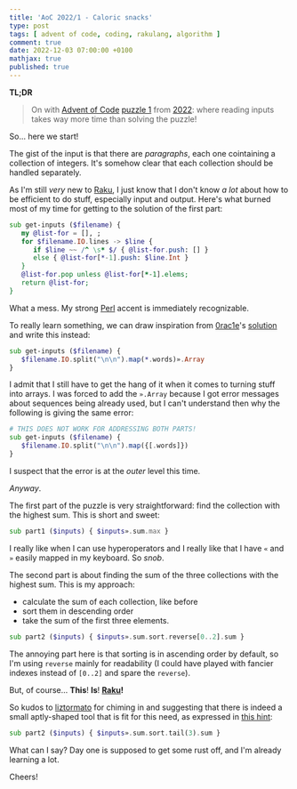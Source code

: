 ```yaml
---
title: 'AoC 2022/1 - Caloric snacks'
type: post
tags: [ advent of code, coding, rakulang, algorithm ]
comment: true
date: 2022-12-03 07:00:00 +0100
mathjax: true
published: true
---
```


**TL;DR**

> On with [Advent of Code][] [puzzle 1][puzzle] from [2022][aoc2022]:
> where reading inputs takes way more time than solving the puzzle!

So... here we start!

The gist of the input is that there are *paragraphs*, each one
cointaining a collection of integers. It's somehow clear that each
collection should be handled separately.

As I'm still *very* new to [Raku][], I just know that I don't know *a
lot* about how to be efficient to do stuff, especially input and output.
Here's what burned most of my time for getting to the solution of the
first part:

```raku
sub get-inputs ($filename) {
   my @list-for = [], ;
   for $filename.IO.lines -> $line {
      if $line ~~ /^ \s* $/ { @list-for.push: [] }
      else { @list-for[*-1].push: $line.Int }
   }
   @list-for.pop unless @list-for[*-1].elems;
   return @list-for;
}
```

What a mess. My strong [Perl][] accent is immediately recognizable.

To really learn something, we can draw inspiration from [0rac1e][]'s
[solution][0rac1e solution] and write this instead:

```raku
sub get-inputs ($filename) {
   $filename.IO.split("\n\n").map(*.words)».Array
}
```

I admit that I still have to get the hang of it when it comes to turning
stuff into arrays. I was forced to add the `».Array` because I got error
messages about sequences being already used, but I can't understand then
why the following is giving the same error:

```raku
# THIS DOES NOT WORK FOR ADDRESSING BOTH PARTS!
sub get-inputs ($filename) {
   $filename.IO.split("\n\n").map({[.words]})
}
```

I suspect that the error is at the *outer* level this time.

*Anyway*.

The first part of the puzzle is very straightforward: find the
collection with the highest sum. This is short and sweet:

```raku
sub part1 ($inputs) { $inputs».sum.max }
```

I really like when I can use hyperoperators and I really like that I
have `«` and `»` easily mapped in my keyboard. So *snob*.

The second part is about finding the sum of the three collections with
the highest sum. This is my approach:

- calculate the sum of each collection, like before
- sort them in descending order
- take the sum of the first three elements.

```raku
sub part2 ($inputs) { $inputs».sum.sort.reverse[0..2].sum }
```

The annoying part here is that sorting is in ascending order by default,
so I'm using `reverse` mainly for readability (I could have played with
fancier indexes instead of `[0..2]` and spare the `reverse`).

But, of course... **This**! **Is**! **[Raku][]!**

So kudos to [liztormato][] for chiming in and suggesting that there is
indeed a small aptly-shaped tool that is fit for this need, as expressed
in [this hint][liztormato hint]:

```raku
sub part2 ($inputs) { $inputs».sum.sort.tail(3).sum }
```

What can I say? Day one is supposed to get some rust off, and I'm
already learning a lot.

Cheers!

[puzzle]: https://adventofcode.com/2022/day/1
[aoc2022]: https://adventofcode.com/2022/
[Advent of Code]: https://adventofcode.com/
[Raku]: https://www.raku.org/
[Perl]: https://www.perl.org/
[0rac1e]: https://www.reddit.com/user/0rac1e/
[0rac1e solution]: https://www.reddit.com/r/adventofcode/comments/z9ezjb/comment/iygmo7x/
[liztormato]: https://www.reddit.com/user/liztormato/
[liztormato hint]: https://www.reddit.com/r/adventofcode/comments/z9ezjb/comment/iyjp2xi/
